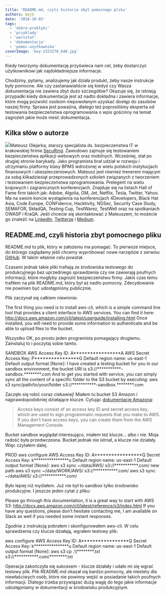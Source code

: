```yaml
---
title: 'README.md, czyli historia zbyt pomocnego pliku'
authors: mojk
date: '2018-10-03'
tags:
  - 'dobre-praktyki'
  - 'przyklady'
  - 'warsztat'
  - 'dokumentacja'
  - 'pomoc-użytkownika'
coverImage: 'key-2323278_640.jpg'
---
```


Kiedy tworzymy dokumentację przyświeca nam cel, żeby dostarczyć użytkownikowi
jak najdokładniejsze informacje.

<!--truncate-->

Chodzimy, pytamy, analizujemy jak działa produkt, żeby nasze instrukcje były
pomocne. Ale czy zastanawialiście się kiedyś czy Wasza dokumentacja nie zawiera
zbyt dużo szczegółów? Okazuje się, że istnieją przypadki kiedy dokumentacja jest
aż nadto dokładna i zawiera informacje, które mogą pozwolić osobom niepowołanym
uzyskać dostęp do zasobów naszej firmy. Sprawa jest poważna, dlatego też
poprosiliśmy eksperta od testowania bezpieczeństwa oprogramowania o wpis
gościnny na temat zagrożeń jakie może nieść dokumentacja.

## Kilka słów o autorze

![](images/DSC_7675_fot_klaudyna_schubert-200x300.jpg)Mateusz Olejarka, starszy
specjalista ds. bezpieczeństwa IT w krakowskiej firmie
[SecuRing](https://www.securing.pl). Zawodowo zajmuje się testowaniem
bezpieczeństwa aplikacji webowych oraz mobilnych. Wcześniej, stał po drugiej
stronie barykady. Jako programista brał udział w rozwoju i utrzymaniu platformy
klasy BPMS wdrożonej w wielu polskich instytucjach finansowych i
ubezpieczeniowych. Mateusz jest również trenerem mającym za sobą kilkadziesiąt
przeprowadzonych szkoleń związanych z tworzeniem i testowaniem bezpieczeństwa
oprogramowania. Prelegent na wielu krajowych i zagranicznych konferencjach.
Znajduje się na listach Hall of Fame firm takich jak: Adobe, Algolia, GM, Jet,
Netflix, Tesla, Twitter, Yahoo. Ma na swoim koncie wystąpienia na konferencjach
4Developers, Black Hat Asia, Code Europe, CONFidence, Hacktivity, NGSec,
Security Case Study, SEMAFOR, SkładQA, Testing Cup, TestWarez, TestWell oraz na
spotkaniach OWASP i KraQA. Jeśli chcecie się skontaktować z Mateuszem, to
możecie go znaleźć na [LinkedIn](https://www.linkedin.com/in/molejarka),
[Twitterze](https://twitter.com/@molejarka) i
[Medium](https://medium.com/@mateusz.olejarka).

## README.md, czyli historia zbyt pomocnego pliku

README.md to plik, który w założeniu ma pomagać. To pierwsze miejsce, do którego
zaglądamy jeśli chcemy wypróbować nowe narzędzie z serwisu
[GitHub](https://www.google.pl/search?q=inurl%3AREADME.md+site%3Agithub.com). W
takim właśnie celu powstał.

Czasami jednak takie pliki trafiają ze środowiska testowego do produkcyjnego bez
uprzedniego sprawdzenia czy nie zawierają poufnych informacji, które mogłyby
zagrozić bezpieczeństwu firmy. Jakiś czas temu trafiłem na plik README.md, który
był aż nadto pomocny. Zdecydowanie nie powinien być udostępniony publicznie.

Plik zaczynał się całkiem niewinnie:

The first thing you need is to install aws-cli, which is a simple command line
tool that provides a client interface to AWS services. You can find it here:
http://docs.aws.amazon.com/cli/latest/userguide/installing.html Once installed,
you will need to provide some information to authenticate and be able to upload
files to the bucket.

Wszystko OK, po prostu jeden programista pomagający drugiemu. Zainstaluj to i
poczytaj sobie tamto.

SANDBOX AWS Access Key ID: A\*\*\*\*\*\*\*\*\*\*\*\*\*\*\*\*\*A AWS Secret
Access Key: P\*\*\*\*\*\*\*\*\*\*\*\*\*\*\*\*G Default region name: us-east-1
Default output format \[None\]: I have created a testing bucket for you in our
sandbox environment, the bucket URI is
s3://\*\*\*\*\*\*\*\*\*\*\*-sandbox.\*\*\*\*\*\*\*\*.com And to get you started
with service, you can simply sync all the content of a specific folder to the S3
bucket by executing: aws s3 sync/path/to/your/folder
s3://\*\*\*\*\*\*\*\*\*\*\*-sandbox.\*\*\*\*\*\*\*\*.com

Zaczęło się robić coraz ciekawiej! Miałem tu bucket S3 Amazon i
najprawdopodobniej działające klucze. Cytując
[dokumentację Amazona](https://docs.aws.amazon.com/cli/latest/userguide/cli-chap-getting-started.html):

> Access keys consist of an access key ID and secret access key, which are used
> to sign programmatic requests that you make to AWS. If you don’t have access
> keys, you can create them from the AWS Management Console.

Bucket sandbox wyglądał interesująco, miałem też klucze... albo i nie. Moja
radość była przedwczesna. Bucket jednak nie istniał, a klucze nie działały. Więc
czytałem dalej.

PROD aws configure AWS Access Key ID: A\*\*\*\*\*\*\*\*\*\*\*\*\*\*\*\*\*Q
Secret Access Key: k\*\*\*\*\*\*\*\*\*\*\*\*\*\*\*\*u Default region name:
us-east-1 Default output format \[None\]: aws s3 sync ~/data/AWS/
s3://\*\*\*\*\*\*\*\*\*\*\*.com/ new path aws s3 sync ~/data/WORK/AWS/
s3://\*\*\*\*\*\*\*\*\*\*\*.com/ aws s3 sync ~/data/AWS/
s3://\*\*\*\*\*\*\*\*\*\*\*.com/

Było lepiej niż myślałem. Już nie był to sandbox tylko środowisko produkcyjne. I
jeszcze jeden cytat z pliku:

Please go through this documentation, it is a great way to start with AWS S3:
http://docs.aws.amazon.com/cli/latest/reference/s3/index.html If you have any
questions, please don't hesitate contacting me, I am available on Slack as well
if you needed some instant responses.

Zgodnie z instrukcją pobrałem i skonfigurowałem aws-cli. W celu sprawdzenia czy
klucze działają, wgrałem testowy plik:

aws configure AWS Access Key ID: A\*\*\*\*\*\*\*\*\*\*\*\*\*\*\*\*\*Q Secret
Access Key: k\*\*\*\*\*\*\*\*\*\*\*\*\*\*\*\*u Default region name: us-east-1
Default output format \[None\]: aws s3 cp .\\\\\*\*\*\*\*\*\*\*.txt
s3://\*\*\*\*\*\*\*\*\*\*\*.com/\*\*\*\*\*\*\*\*.txt

Operacja zakończyła się sukcesem - klucze działały i udało mi się wgrać testowy
plik. Plik README.md okazał się bardzo pomocny, ale niestety dla niewłaściwych
osób, które nie powinny wejść w posiadanie takich poufnych informacji. Dlatego
trzeba przywiązać dużą wagę do tego jakie informacje udostępniamy w dokumentacji
w środowisku produkcyjnym.
